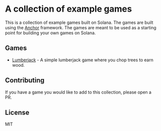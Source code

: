 # A collection of example games

This is a collection of example games built on Solana. The games are built using the [Anchor](https://project-serum.github.io/anchor/) framework. The games are meant to be used as a starting point for building your own games on Solana.

## Games

- [Lumberjack](./lumberjack/README.md) - A simple lumberjack game where you chop trees to earn wood.

## Contributing

If you have a game you would like to add to this collection, please open a PR.

## License

MIT

